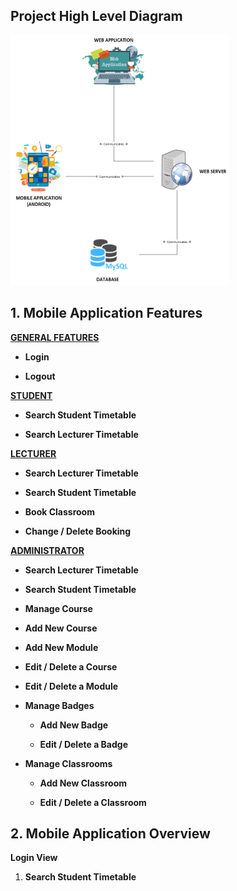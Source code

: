 ## Project High Level Diagram

<img src="readMeResources/Student_Timetable_high_Level.png" alt="Login"
	title="Project Graphical Representation" width="350" height="400" />

<!--![Project High Level Diagram](readMeResources/Student_Timetable_high_Level.png)-->


## 1. Mobile Application Features
**<U>GENERAL FEATURES
</U>**

- **Login**

- **Logout**

**<U>STUDENT</U>**

- **Search Student Timetable**

- **Search Lecturer Timetable**

**<U>LECTURER</U>**

- **Search Lecturer Timetable**


- **Search Student Timetable**

- **Book Classroom**

- **Change / Delete Booking**


**<U>ADMINISTRATOR</U>**


- **Search Lecturer Timetable**


- **Search Student Timetable**


- **Manage Course**


- **Add New Course**


- **Add New Module**


- **Edit / Delete a Course**


- **Edit / Delete a Module**


- **Manage Badges**


    - **Add New Badge**


    - **Edit / Delete a Badge**


- **Manage Classrooms**


    - **Add New Classroom**


    - **Edit / Delete a Classroom**


## 2. Mobile Application Overview

**Login View** 



1. **Search Student Timetable**

